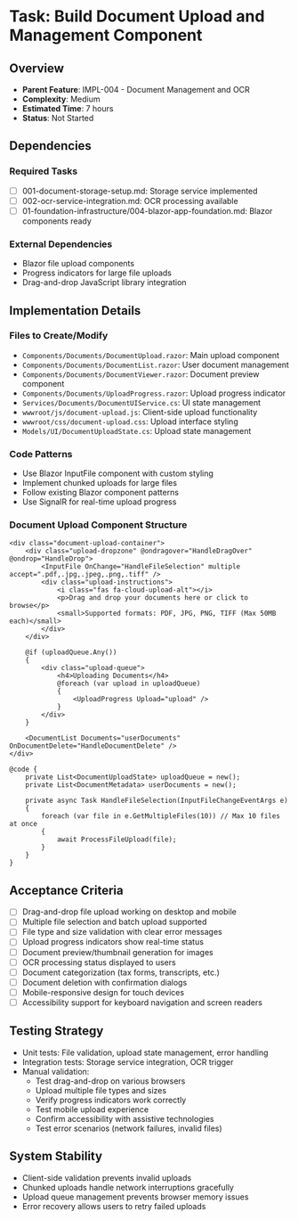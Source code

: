 # Task: Build Document Upload and Management Component

## Overview
- **Parent Feature**: IMPL-004 - Document Management and OCR
- **Complexity**: Medium
- **Estimated Time**: 7 hours
- **Status**: Not Started

## Dependencies
### Required Tasks
- [ ] 001-document-storage-setup.md: Storage service implemented
- [ ] 002-ocr-service-integration.md: OCR processing available
- [ ] 01-foundation-infrastructure/004-blazor-app-foundation.md: Blazor components ready

### External Dependencies
- Blazor file upload components
- Progress indicators for large file uploads
- Drag-and-drop JavaScript library integration

## Implementation Details
### Files to Create/Modify
- `Components/Documents/DocumentUpload.razor`: Main upload component
- `Components/Documents/DocumentList.razor`: User document management
- `Components/Documents/DocumentViewer.razor`: Document preview component
- `Components/Documents/UploadProgress.razor`: Upload progress indicator
- `Services/Documents/DocumentUIService.cs`: UI state management
- `wwwroot/js/document-upload.js`: Client-side upload functionality
- `wwwroot/css/document-upload.css`: Upload interface styling
- `Models/UI/DocumentUploadState.cs`: Upload state management

### Code Patterns
- Use Blazor InputFile component with custom styling
- Implement chunked uploads for large files
- Follow existing Blazor component patterns
- Use SignalR for real-time upload progress

### Document Upload Component Structure
```razor
<div class="document-upload-container">
    <div class="upload-dropzone" @ondragover="HandleDragOver" @ondrop="HandleDrop">
        <InputFile OnChange="HandleFileSelection" multiple accept=".pdf,.jpg,.jpeg,.png,.tiff" />
        <div class="upload-instructions">
            <i class="fas fa-cloud-upload-alt"></i>
            <p>Drag and drop your documents here or click to browse</p>
            <small>Supported formats: PDF, JPG, PNG, TIFF (Max 50MB each)</small>
        </div>
    </div>
    
    @if (uploadQueue.Any())
    {
        <div class="upload-queue">
            <h4>Uploading Documents</h4>
            @foreach (var upload in uploadQueue)
            {
                <UploadProgress Upload="upload" />
            }
        </div>
    }
    
    <DocumentList Documents="userDocuments" OnDocumentDelete="HandleDocumentDelete" />
</div>

@code {
    private List<DocumentUploadState> uploadQueue = new();
    private List<DocumentMetadata> userDocuments = new();
    
    private async Task HandleFileSelection(InputFileChangeEventArgs e)
    {
        foreach (var file in e.GetMultipleFiles(10)) // Max 10 files at once
        {
            await ProcessFileUpload(file);
        }
    }
}
```

## Acceptance Criteria
- [ ] Drag-and-drop file upload working on desktop and mobile
- [ ] Multiple file selection and batch upload supported
- [ ] File type and size validation with clear error messages
- [ ] Upload progress indicators show real-time status
- [ ] Document preview/thumbnail generation for images
- [ ] OCR processing status displayed to users
- [ ] Document categorization (tax forms, transcripts, etc.)
- [ ] Document deletion with confirmation dialogs
- [ ] Mobile-responsive design for touch devices
- [ ] Accessibility support for keyboard navigation and screen readers

## Testing Strategy
- Unit tests: File validation, upload state management, error handling
- Integration tests: Storage service integration, OCR trigger
- Manual validation:
  - Test drag-and-drop on various browsers
  - Upload multiple file types and sizes
  - Verify progress indicators work correctly
  - Test mobile upload experience
  - Confirm accessibility with assistive technologies
  - Test error scenarios (network failures, invalid files)

## System Stability
- Client-side validation prevents invalid uploads
- Chunked uploads handle network interruptions gracefully
- Upload queue management prevents browser memory issues
- Error recovery allows users to retry failed uploads